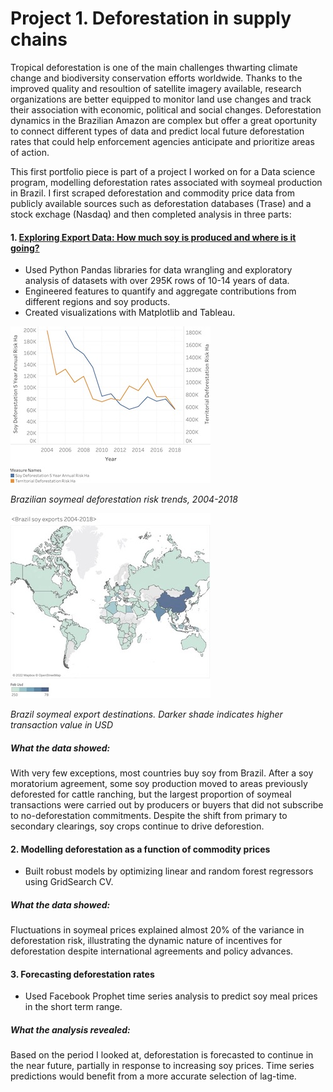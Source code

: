 # Project 1. Deforestation in supply chains

Tropical deforestation is one of the main challenges thwarting climate change and biodiversity conservation efforts worldwide. Thanks to the improved quality and resoultion of satellite imagery available, research organizations are better equipped to monitor land use changes and track their association with economic, political and social changes. Deforestation dynamics in the Brazilian Amazon are complex but offer a great oportunity to connect different types of data and predict local future deforestation rates that could help enforcement agencies anticipate and prioritize areas of action.  

This first portfolio piece is part of a project I worked on for a Data science program, modelling deforestation rates associated with soymeal production in Brazil. I first scraped deforestation and commodity price data from publicly available sources such as deforestation databases (Trase) and a stock exchage (Nasdaq) and then completed analysis in three parts:

#### 1. [Exploring Export Data: How much soy is produced and where is it going?](https://github.com/angienic/My_Portfolio/blob/main/Cap_EDA_Model_Clean.ipynb)

- Used Python Pandas libraries for data wrangling and exploratory analysis of datasets with over 295K rows of 10-14 years of data. 
- Engineered features to quantify and aggregate contributions from different regions and soy products.
- Created visualizations with Matplotlib and Tableau.

![Deforestation risk trends 2004-2018](/images/Deforestation_risk_sm.jpg) 


*Brazilian soymeal deforestation risk trends, 2004-2018*

![Global exports](/images/Export_map.jpg)


*Brazil soymeal export destinations. Darker shade indicates higher transaction value in USD*

##### What the data showed: 
With very few exceptions, most countries buy soy from Brazil. After a soy moratorium agreement, some soy production moved to areas previously deforested for cattle ranching, but the largest proportion of soymeal transactions were carried out by producers or buyers that did not subscribe to no-deforestation commitments. Despite the shift from primary to secondary clearings, soy crops continue to drive deforestion. 

#### 2. Modelling deforestation as a function of commodity prices

- Built robust models by optimizing linear and random forest regressors using GridSearch CV.

##### What the data showed:
Fluctuations in soymeal prices explained almost 20% of the variance in deforestation risk, illustrating the dynamic nature of incentives for deforestation despite international agreements and policy advances. 

#### 3. Forecasting deforestation rates

- Used Facebook Prophet time series analysis to predict soy meal prices in the short term range.

##### What the analysis revealed: 
Based on the period I looked at, deforestation is forecasted to continue in the near future, partially in response to increasing soy prices. Time series predictions would benefit from a more accurate selection of lag-time.
